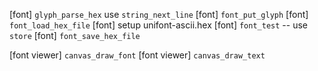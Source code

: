 [font] `glyph_parse_hex` use `string_next_line`
[font] `font_put_glyph`
[font] `font_load_hex_file`
[font] setup unifont-ascii.hex
[font] `font_test` -- use `store`
[font] `font_save_hex_file`

[font viewer] `canvas_draw_font`
[font viewer] `canvas_draw_text`

